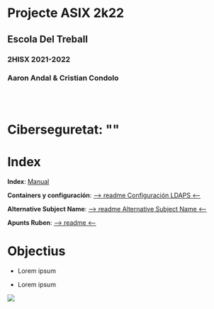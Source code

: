 # Projecte ASIX 2k22
## Escola Del Treball
### 2HISX 2021-2022
### Aaron Andal & Cristian Condolo

<br>
<br>

# Ciberseguretat: ""

# Index



**Index**: [Manual](https://docs.google.com/document/d/1lyjnPMFODZWkaCpDd12iIVZH5fkIafsXo9fS5PyFPSk/edit?usp=sharing)

**Containers y configuración**: [--> readme Configuración LDAPS <--](https://github.com/KeshiKiD03/ssl_cert/tree/main/ssl22_ldaps-Keshi#containers)

**Alternative Subject Name**: [--> readme Alternative Subject Name <--](https://github.com/KeshiKiD03/ssl_cert/tree/main/ssl22_ldaps-Keshi#subject-alternative-name)

**Apunts Ruben**: [--> readme <--](https://github.com/KeshiKiD03/ssl_cert/tree/main/ssl22_ldaps-Keshi#ldap-server--tls-ssl)


# Objectius

* Lorem ipsum

* Lorem ipsum

<div style="align: center">
    <img src="https://grupo-alonso.com/wp-content/uploads/2016/07/asix.jpg" />
</div>
